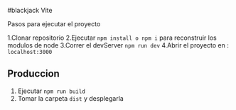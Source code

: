 #blackjack Vite

Pasos para ejecutar el proyecto

1.Clonar repositorio
2.Ejecutar `npm install o npm i` para reconstruir los modulos de node
3.Correr el devServer `npm run dev`
4.Abrir el proyecto en : `localhost:3000`

## Produccion

1. Ejecutar `npm run build`
2. Tomar la carpeta `dist` y desplegarla